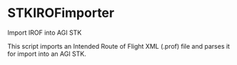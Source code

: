 STKIROFimporter
===============

Import IROF into AGI STK

This script imports  an Intended Route of Flight XML (.prof) file and parses it for import into an AGI STK.  
